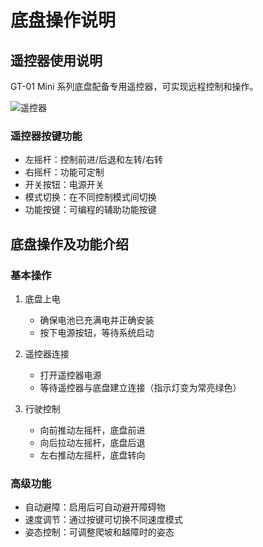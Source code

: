 # 底盘操作说明

## 遥控器使用说明

GT-01 Mini 系列底盘配备专用遥控器，可实现远程控制和操作。

![遥控器](/images/gt01/media/image3.png)

### 遥控器按键功能

- 左摇杆：控制前进/后退和左转/右转
- 右摇杆：功能可定制
- 开关按钮：电源开关
- 模式切换：在不同控制模式间切换
- 功能按键：可编程的辅助功能按键

## 底盘操作及功能介绍

### 基本操作

1. 底盘上电
   - 确保电池已充满电并正确安装
   - 按下电源按钮，等待系统启动

2. 遥控器连接
   - 打开遥控器电源
   - 等待遥控器与底盘建立连接（指示灯变为常亮绿色）

3. 行驶控制
   - 向前推动左摇杆，底盘前进
   - 向后拉动左摇杆，底盘后退
   - 左右推动左摇杆，底盘转向

### 高级功能

- 自动避障：启用后可自动避开障碍物
- 速度调节：通过按键可切换不同速度模式
- 姿态控制：可调整爬坡和越障时的姿态 